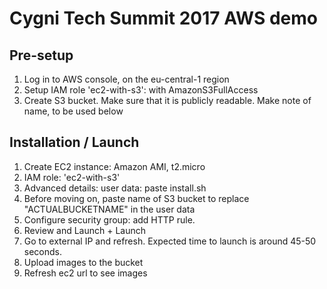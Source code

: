 # Cygni Tech Summit 2017 AWS demo

## Pre-setup

1. Log in to AWS console, on the eu-central-1 region
1. Setup IAM role 'ec2-with-s3': with AmazonS3FullAccess
1. Create S3 bucket. Make sure that it is publicly readable. Make note of name, to be used below

## Installation / Launch

1. Create EC2 instance: Amazon AMI, t2.micro
1. IAM role: 'ec2-with-s3'
1. Advanced details: user data: paste install.sh
1. Before moving on, paste name of S3 bucket to replace "ACTUALBUCKETNAME" in the user data
1. Configure security group: add HTTP rule.
1. Review and Launch + Launch
1. Go to external IP and refresh. Expected time to launch is around 45-50 seconds.
1. Upload images to the bucket
1. Refresh ec2 url to see images
